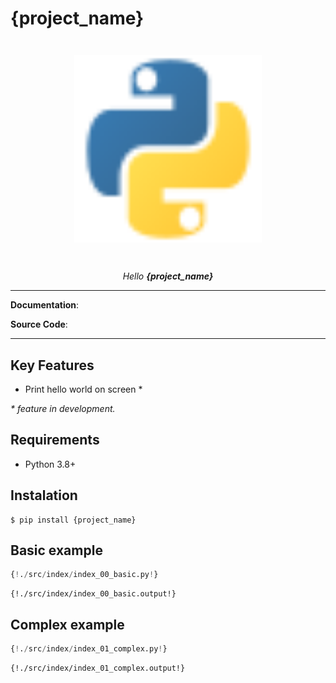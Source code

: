# {project_name}

<p align="center" style="margin: 3em">
  <a href="">
    <img src="python.svg" alt="{project_name}" width="300"/>
  </a>
</p>

<p align="center">
    <em>Hello <b>{project_name}</b></em>
</p>

---

**Documentation**: <a href="#" target="_blank"></a>

**Source Code**: <a href="#" target="_blank"></a>

---


## Key Features

- Print hello world on screen *

*\* feature in development.*


## Requirements

 - Python 3.8+


## Instalation
```
$ pip install {project_name}
```


## Basic example

```python
{!./src/index/index_00_basic.py!}
```

```
{!./src/index/index_00_basic.output!}
```


## Complex example

```python
{!./src/index/index_01_complex.py!}
```

```
{!./src/index/index_01_complex.output!}
```
